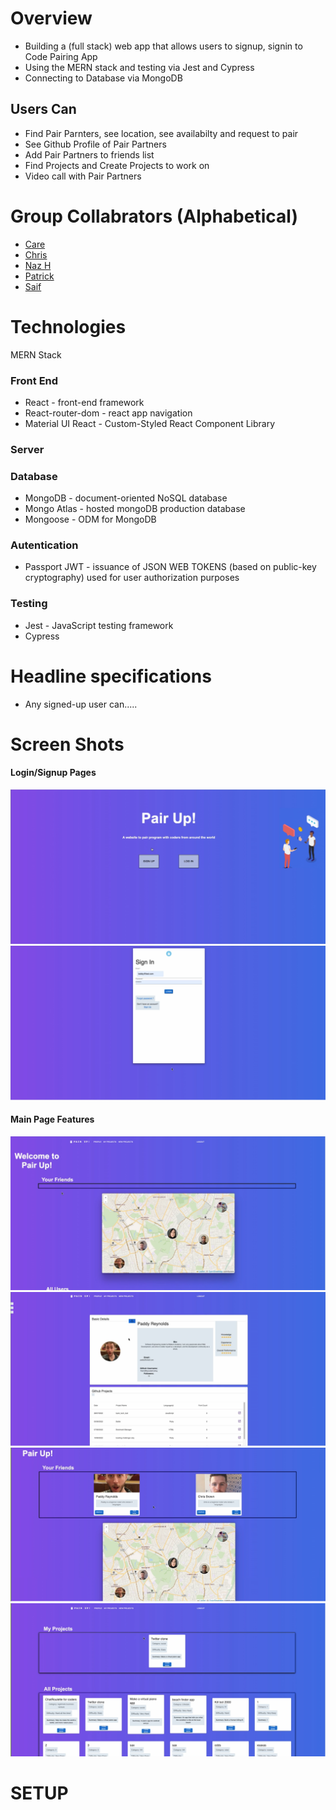 # Overview
- Building a (full stack) web app that allows users to signup, signin to Code Pairing App 
- Using the MERN stack and testing via Jest and Cypress 
- Connecting to Database via MongoDB

## Users Can
- Find Pair Parnters, see location, see availabilty and request to pair 
- See Github Profile of Pair Partners
- Add Pair Partners to friends list
- Find Projects and Create Projects to work on
- Video call with Pair Partners

# Group Collabrators (Alphabetical)

- [Care](https://github.com/clarebudds)
- [Chris](https://github.com/brownc2)
- [Naz H](https://github.com/nazhudha)
- [Patrick](https://github.com/PatrickReynoldsCoding)
- [Saif](https://github.com/shsn1990s)


# Technologies
MERN Stack

### Front End
- React - front-end framework
- React-router-dom - react app navigation
- Material UI React - Custom-Styled React Component Library

### Server

### Database
- MongoDB - document-oriented NoSQL database
- Mongo Atlas - hosted mongoDB production database
- Mongoose - ODM for MongoDB

### Autentication
- Passport JWT - issuance of JSON WEB TOKENS (based on public-key cryptography) used for user authorization purposes

### Testing
- Jest - JavaScript testing framework
- Cypress


# Headline specifications

* Any signed-up user can.....

# Screen Shots
 #### Login/Signup Pages
![Main Page](./client/images/one%20.png)
![SignUp Page](./client/images/two.png)

#### Main Page Features
![Welcome Page](./client/images/three.png)
![four Page](./client/images/four.png)
![five Page](./client/images/five.png)
![six Page](./client/images/six.png)

# SETUP
